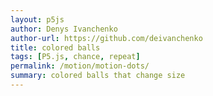 ```yaml
---  
layout: p5js
author: Denys Ivanchenko
author-url: https://github.com/deivanchenko
title: colored balls
tags: [P5.js, chance, repeat]
permalink: /motion/motion-dots/
summary: colored balls that change size
---
```

